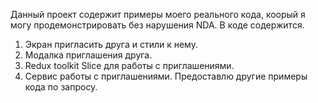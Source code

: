 Данный проект содержит примеры моего реального кода, коорый я могу продемонстрировать без нарушения NDA.
В коде содержится. 
1) Экран пригласить друга и стили к нему. 
2) Модалка приглашения друга. 
3) Redux toolkit Slice для работы с приглашениями. 
4) Сервис работы с приглашениями.
Предоставлю другие примеры кода по запросу.
